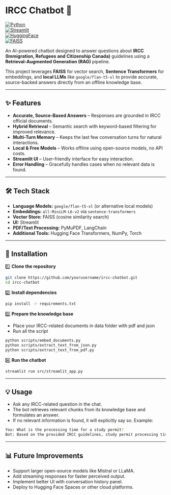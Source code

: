 # IRCC Chatbot 🤖  
[![Python](https://img.shields.io/badge/Python-3.9%2B-blue)](https://www.python.org/)  
[![Streamlit](https://img.shields.io/badge/Streamlit-App-red)](https://streamlit.io/)  
[![HuggingFace](https://img.shields.io/badge/🤗-Transformers-yellow)](https://huggingface.co/)  
[![FAISS](https://img.shields.io/badge/Vector%20DB-FAISS-green)](https://faiss.ai/)  

An AI-powered chatbot designed to answer questions about **IRCC (Immigration, Refugees and Citizenship Canada)** guidelines using a **Retrieval-Augmented Generation (RAG)** pipeline.  

This project leverages **FAISS** for vector search, **Sentence Transformers** for embeddings, and **local LLMs** like `google/flan-t5-xl` to provide accurate, source-backed answers directly from an offline knowledge base.  

---

## ✨ Features  
- **Accurate, Source-Based Answers** – Responses are grounded in IRCC official documents.  
- **Hybrid Retrieval** – Semantic search with keyword-based filtering for improved relevance.  
- **Multi-Turn Memory** – Keeps the last few conversation turns for natural interactions.  
- **Local & Free Models** – Works offline using open-source models, no API costs.  
- **Streamlit UI** – User-friendly interface for easy interaction.  
- **Error Handling** – Gracefully handles cases when no relevant data is found.  

---

## 🛠️ Tech Stack  
- **Language Models:** `google/flan-t5-xl` (or alternative local models)  
- **Embeddings:** `all-MiniLM-L6-v2` via `sentence-transformers`  
- **Vector Store:** FAISS (cosine similarity search)  
- **UI:** Streamlit  
- **PDF/Text Processing:** PyMuPDF, LangChain  
- **Additional Tools:** Hugging Face Transformers, NumPy, Torch  

---

## 🚀 Installation  

1️⃣ **Clone the repository**  
```bash
git clone https://github.com/yourusername/ircc-chatbot.git
cd ircc-chatbot
```

2️⃣ **Install dependencies**
```bash
pip install -r requirements.txt
```

3️⃣ **Prepare the knowledge base**
- Place your IRCC-related documents in data folder with pdf and json
- Run all the script
```bash
python scripts/embed_documents.py
python scripts/extract_text_from_json.py
python scripts/extract_text_from_pdf.py
```

4️⃣ **Run the chatbot**
```bash 
streamlit run src/streamlit_app.py
```

---

## 💡 Usage
- Ask any IRCC-related question in the chat.
- The bot retrieves relevant chunks from its knowledge base and formulates an answer.
- If no relevant information is found, it will explicitly say so.
Example:
```bash
You: What is the processing time for a study permit?  
Bot: Based on the provided IRCC guidelines, study permit processing times vary depending on your country. Please refer to the official IRCC website for the most recent updates.
```

---

## 📊 Future Improvements
- Support larger open-source models like Mistral or LLaMA.
- Add streaming responses for faster perceived output.
- Implement better UI with conversation history panel.
- Deploy to Hugging Face Spaces or other cloud platforms.